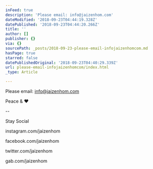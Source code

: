 ```yaml
---
inFeed: true
description: 'Please email: info@jaizenhom.com'
dateModified: '2018-09-23T04:44:19.328Z'
datePublished: '2018-09-23T04:44:20.266Z'
title: ''
author: []
publisher: {}
via: {}
sourcePath: _posts/2018-09-23-please-email-infojaizenhomcom.md
hasPage: true
starred: false
datePublishedOriginal: '2018-09-23T04:40:29.339Z'
url: please-email-infojaizenhomcom/index.html
_type: Article

---
```

Please email: info@jaizenhom.com

Peace & ❤️

--

Stay Social

instagram.com/jaizenhom

facebook.com/jaizenhom

twitter.com/jaizenhom

gab.com/jaizenhom